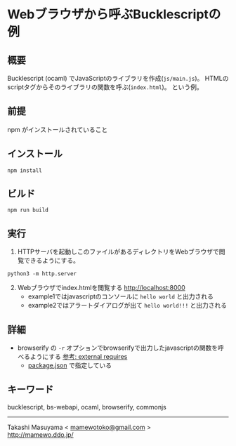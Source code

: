 Webブラウザから呼ぶBucklescriptの例
===================================

概要
----
Bucklescript (ocaml) でJavaScriptのライブラリを作成(`js/main.js`)。
HTMLのscriptタグからそのライブラリの関数を呼ぶ(`index.html`)。 という例。

前提
----
npm がインストールされていること

インストール
-----------

```
npm install
```

ビルド
-----

```
npm run build
```

実行
-----

1. HTTPサーバを起動しこのファイルがあるディレクトリをWebブラウザで閲覧できるようにする。

```
python3 -m http.server
```

2. Webブラウザでindex.htmlを閲覧する <http://localhost:8000>
    * example1ではjavascriptのコンソールに `hello world` と出力される
    * example2ではアラートダイアログが出て `hello world!!!` と出力される

詳細
----
* browserify の `-r` オプションでbrowserifyで出力したjavascriptの関数を呼べるようにする [参考: external requires](https://github.com/browserify/browserify#external-requires)
  * [package.json](package.json) で指定している

キーワード
---------
bucklescript, bs-webapi, ocaml, browserify, commonjs

-----
Takashi Masuyama < mamewotoko@gmail.com >  
http://mamewo.ddo.jp/
